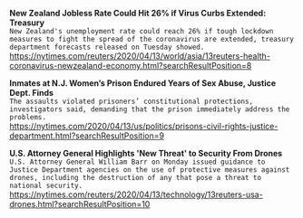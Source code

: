 **New Zealand Jobless Rate Could Hit 26% if Virus Curbs Extended: Treasury**\
`New Zealand's unemployment rate could reach 26% if tough lockdown measures to fight the spread of the coronavirus are extended, treasury department forecasts released on Tuesday showed.`\
https://nytimes.com/reuters/2020/04/13/world/asia/13reuters-health-coronavirus-newzealand-economy.html?searchResultPosition=8

**Inmates at N.J. Women’s Prison Endured Years of Sex Abuse, Justice Dept. Finds**\
`The assaults violated prisoners’ constitutional protections, investigators said, demanding that the prison immediately address the problems.`\
https://nytimes.com/2020/04/13/us/politics/prisons-civil-rights-justice-department.html?searchResultPosition=9

**U.S. Attorney General Highlights 'New Threat' to Security From Drones**\
`U.S. Attorney General William Barr on Monday issued guidance to Justice Department agencies on the use of protective measures against drones, including the destruction of any that pose a threat to national security.`\
https://nytimes.com/reuters/2020/04/13/technology/13reuters-usa-drones.html?searchResultPosition=10

